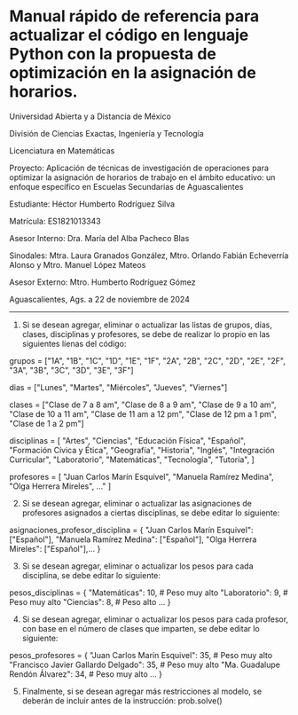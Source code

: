 # Manual rápido de referencia para actualizar el código en lenguaje Python con la propuesta de optimización en la asignación de horarios.

Universidad Abierta y a Distancia de México

División de Ciencias Exactas, Ingeniería y Tecnología

Licenciatura en Matemáticas

Proyecto: Aplicación de técnicas de investigación de operaciones para optimizar la asignación de horarios de trabajo en el ámbito educativo: un enfoque específico en Escuelas Secundarias de Aguascalientes

Estudiante:  Héctor Humberto Rodríguez Silva

Matrícula:   ES1821013343

Asesor Interno:  Dra. María del Alba Pacheco Blas

Sinodales:       Mtra. Laura Granados González, Mtro. Orlando Fabián Echeverría Alonso y Mtro. Manuel López Mateos

Asesor Externo:  Mtro. Humberto Rodríguez Gómez

Aguascalientes, Ags. a 22 de noviembre de 2024

______________________________________________

1. Si se desean agregar, eliminar o actualizar las listas de grupos, días, clases, disciplinas y profesores, se debe de realizar lo propio en las siguientes líenas del código:
   
grupos = ["1A", "1B", "1C", "1D", "1E", "1F", "2A", "2B", "2C", "2D", "2E", "2F", "3A", "3B", "3C", "3D", "3E", "3F"]

dias = ["Lunes", "Martes", "Miércoles", "Jueves", "Viernes"]

clases = ["Clase de 7 a 8 am", "Clase de 8 a 9 am", "Clase de 9 a 10 am", "Clase de 10 a 11 am",
          "Clase de 11 am a 12 pm", "Clase de 12 pm a 1 pm", "Clase de 1 a 2 pm"]

disciplinas = [
    "Artes", "Ciencias", "Educación Física", "Español", "Formación Cívica y Ética", "Geografía",
    "Historia", "Inglés", "Integración Curricular", "Laboratorio", "Matemáticas", "Tecnología", "Tutoría",
]

profesores = [
    "Juan Carlos Marín Esquivel", "Manuela Ramírez Medina", "Olga Herrera Mireles", ..."
]

2. Si se desean agregar, eliminar o actualizar las asignaciones de profesores asignados a ciertas disciplinas, se debe editar lo siguiente:
   
asignaciones_profesor_disciplina = {
    "Juan Carlos Marín Esquivel": ["Español"],
    "Manuela Ramírez Medina": ["Español"],
    "Olga Herrera Mireles": ["Español"],...
}

3. Si se desean agregar, eliminar o actualizar los pesos para cada disciplina, se debe editar lo siguiente:

pesos_disciplinas = {
    "Matemáticas": 10,             # Peso muy alto
    "Laboratorio": 9,              # Peso muy alto
    "Ciencias": 8,                 # Peso alto
    ...
}

4. Si se desean agregar, eliminar o actualizar los pesos para cada profesor, con base en el número de clases que imparten, se debe editar lo siguiente:

pesos_profesores = {
    "Juan Carlos Marín Esquivel": 35,                 # Peso muy alto
    "Francisco Javier Gallardo Delgado": 35,          # Peso muy alto
    "Ma. Guadalupe Rendón Álvarez": 34,               # Peso muy alto
    ...
}

5. Finalmente, si se desean agregar más restricciones al modelo, se deberán de incluir antes de la instrucción:
prob.solve()
